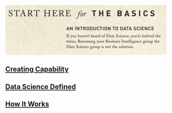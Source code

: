 [![Start Here](figures/StartHere.png)](https://github.com/booz-allen-hamilton/DataSciencePlaybook/tree/master/Community/StartHereForTheBasics-Intro)

## [Creating Capability](https://github.com/booz-allen-hamilton/DataSciencePlaybook/blob/master/Community/StartHereForTheBasics-Intro/CreatingCapability.md)

## [Data Science Defined](https://github.com/booz-allen-hamilton/DataSciencePlaybook/blob/master/Community/StartHereForTheBasics-Intro/DataScienceDefined.md)

## [How It Works](https://github.com/booz-allen-hamilton/DataSciencePlaybook/blob/master/Community/StartHereForTheBasics-Intro/HowItWorks.md)
